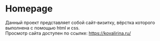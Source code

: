 # Homepage
Данный проект представляет собой сайт-визитку, вёрстка которого выполнена с помощью html и css. <br />
Просмотр сайта доступен по ссылке: https://kovalirina.ru/
